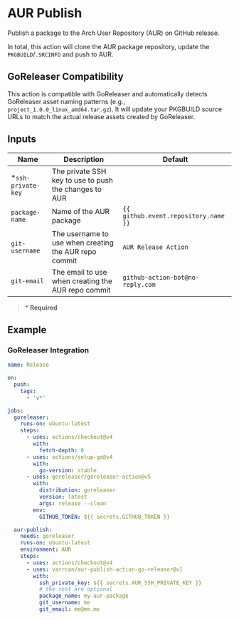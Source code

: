 # AUR Publish

Publish a package to the Arch User Repository (AUR) on GitHub release.

In total, this action will clone the AUR package repository, update the `PKGBUILD`/`.SRCINFO` and push to AUR.

## GoReleaser Compatibility

This action is compatible with GoReleaser and automatically detects GoReleaser asset naming patterns (e.g., `project_1.0.0_linux_amd64.tar.gz`). It will update your PKGBUILD source URLs to match the actual release assets created by GoReleaser.

## Inputs

| Name                | Description                                           | Default                              |
|---------------------|-------------------------------------------------------|--------------------------------------|
| \*`ssh-private-key` | The private SSH key to use to push the changes to AUR |                                      |
| `package-name`      | Name of the AUR package                               | `{{ github.event.repository.name }}` |
| `git-username`      | The username to use when creating the AUR repo commit | `AUR Release Action`                 |
| `git-email`         | The email to use when creating the AUR repo commit    | `github-action-bot@no-reply.com`     |

> \* **Required**

## Example

### GoReleaser Integration

```yaml
name: Release

on:
  push:
    tags:
      - 'v*'

jobs:
  goreleaser:
    runs-on: ubuntu-latest
    steps:
      - uses: actions/checkout@v4
        with:
          fetch-depth: 0
      - uses: actions/setup-go@v4
        with:
          go-version: stable
      - uses: goreleaser/goreleaser-action@v5
        with:
          distribution: goreleaser
          version: latest
          args: release --clean
        env:
          GITHUB_TOKEN: ${{ secrets.GITHUB_TOKEN }}

  aur-publish:
    needs: goreleaser
    runs-on: ubuntu-latest
    environment: AUR
    steps:
      - uses: actions/checkout@v4
      - uses: varrcan/aur-publish-action-go-releaser@v1
        with:
          ssh_private_key: ${{ secrets.AUR_SSH_PRIVATE_KEY }}
          # the rest are optional
          package_name: my-aur-package
          git_username: me
          git_email: me@me.me
```
